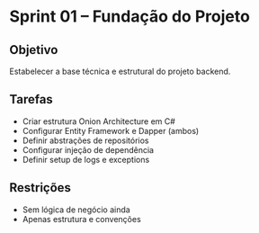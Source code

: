 # Sprint 01 – Fundação do Projeto

## Objetivo
Estabelecer a base técnica e estrutural do projeto backend.

## Tarefas
- Criar estrutura Onion Architecture em C#
- Configurar Entity Framework e Dapper (ambos)
- Definir abstrações de repositórios
- Configurar injeção de dependência
- Definir setup de logs e exceptions

## Restrições
- Sem lógica de negócio ainda
- Apenas estrutura e convenções

